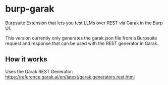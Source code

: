 # burp-garak
Burpsuite Extension that lets you test LLMs over REST via Garak in the Burp UI.

This version currently only generates the garak.json file from a Burpsuite request and response that can be used with the REST generator in Garak.

## How it works
Uses the Garak REST Generator: https://reference.garak.ai/en/latest/garak.generators.rest.html
